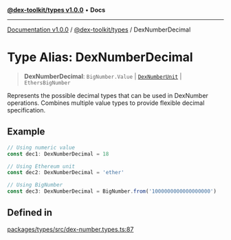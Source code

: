 [**@dex-toolkit/types v1.0.0**](../README.md) • **Docs**

***

[Documentation v1.0.0](../../../packages.md) / [@dex-toolkit/types](../README.md) / DexNumberDecimal

# Type Alias: DexNumberDecimal

> **DexNumberDecimal**: `BigNumber.Value` \| [`DexNumberUnit`](DexNumberUnit.md) \| `EthersBigNumber`

Represents the possible decimal types that can be used in DexNumber operations.
Combines multiple value types to provide flexible decimal specification.

## Example

```typescript
// Using numeric value
const dec1: DexNumberDecimal = 18

// Using Ethereum unit
const dec2: DexNumberDecimal = 'ether'

// Using BigNumber
const dec3: DexNumberDecimal = BigNumber.from('1000000000000000000')
```

## Defined in

[packages/types/src/dex-number.types.ts:87](https://github.com/niZmosis/dex-toolkit/blob/3d8b41b44787b30fbea5de3ab4737662ffb61bc8/packages/types/src/dex-number.types.ts#L87)
